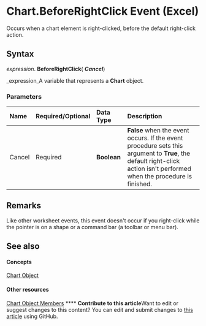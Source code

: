 
# Chart.BeforeRightClick Event (Excel)

Occurs when a chart element is right-clicked, before the default right-click action.


## Syntax

 _expression_. **BeforeRightClick**( **_Cancel_**)

 _expression_A variable that represents a  **Chart** object.


### Parameters



|**Name**|**Required/Optional**|**Data Type**|**Description**|
|:-----|:-----|:-----|:-----|
|Cancel|Required| **Boolean**| **False** when the event occurs. If the event procedure sets this argument to **True**, the default right-click action isn't performed when the procedure is finished.|

## Remarks

Like other worksheet events, this event doesn't occur if you right-click while the pointer is on a shape or a command bar (a toolbar or menu bar).


## See also


#### Concepts


 [Chart Object](179c32ce-49bd-6f36-ea12-89fb5443f3ea.md)
#### Other resources


 [Chart Object Members](a3f8ac44-02d6-6f3f-b5e0-23f4bd5d6baf.md)
****   **Contribute to this article**Want to edit or suggest changes to this content? You can edit and submit changes to  [this article](https://github.com/jhershey00/VBA_Excel_Test/OpenXMLCon/articles/d01f6911-2f6b-3118-27a2-dfafa48791ab.md) using GitHub.

